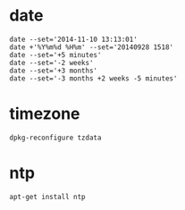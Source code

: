# date
```shell
date --set='2014-11-10 13:13:01'
date +'%Y%m%d %H%m' --set='20140928 1518'
date --set='+5 minutes'
date --set='-2 weeks'
date --set='+3 months'
date --set='-3 months +2 weeks -5 minutes'
```

# timezone
```shell
dpkg-reconfigure tzdata
```

# ntp
```shell
apt-get install ntp
```
